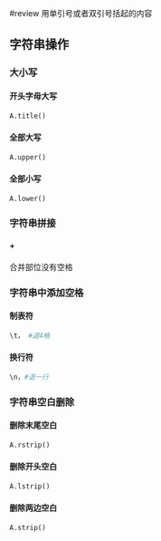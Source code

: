 #review 
用单引号或者双引号括起的内容

## 字符串操作

### 大小写

#### 开头字母大写

```python
A.title()
```

#### 全部大写

```python
A.upper()
```

#### 全部小写

```python
A.lower()
```

### 字符串拼接

#### +

合并部位没有空格

### 字符串中添加空格

#### 制表符

```python
\t， #退4格
```

#### 换行符

```python
\n，#退一行
```

### 字符串空白删除

#### 删除末尾空白

```python
A.rstrip()
```

#### 删除开头空白

```python
A.lstrip()
```

#### 删除两边空白

```python
A.strip()
```
